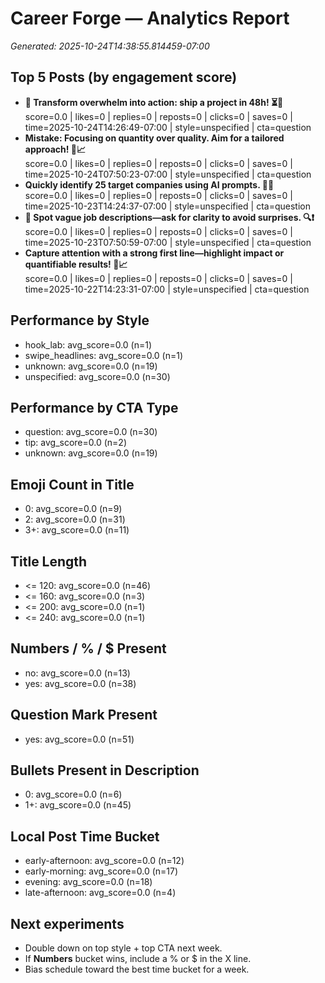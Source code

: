 # Career Forge — Analytics Report

_Generated: 2025-10-24T14:38:55.814459-07:00_

## Top 5 Posts (by engagement score)

- **🧠 Transform overwhelm into action: ship a project in 48h! ⏳🚀**  
  score=0.0 | likes=0 | replies=0 | reposts=0 | clicks=0 | saves=0 | time=2025-10-24T14:26:49-07:00 | style=unspecified | cta=question
- **Mistake: Focusing on quantity over quality. Aim for a tailored approach! 🎯📈**  
  score=0.0 | likes=0 | replies=0 | reposts=0 | clicks=0 | saves=0 | time=2025-10-24T07:50:23-07:00 | style=unspecified | cta=question
- **Quickly identify 25 target companies using AI prompts. 🚀🤖**  
  score=0.0 | likes=0 | replies=0 | reposts=0 | clicks=0 | saves=0 | time=2025-10-23T14:24:37-07:00 | style=unspecified | cta=question
- **🧠 Spot vague job descriptions—ask for clarity to avoid surprises. 🔍❗**  
  score=0.0 | likes=0 | replies=0 | reposts=0 | clicks=0 | saves=0 | time=2025-10-23T07:50:59-07:00 | style=unspecified | cta=question
- **Capture attention with a strong first line—highlight impact or quantifiable results! 💼📈**  
  score=0.0 | likes=0 | replies=0 | reposts=0 | clicks=0 | saves=0 | time=2025-10-22T14:23:31-07:00 | style=unspecified | cta=question

## Performance by Style

- hook_lab: avg_score=0.0 (n=1)
- swipe_headlines: avg_score=0.0 (n=1)
- unknown: avg_score=0.0 (n=19)
- unspecified: avg_score=0.0 (n=30)

## Performance by CTA Type

- question: avg_score=0.0 (n=30)
- tip: avg_score=0.0 (n=2)
- unknown: avg_score=0.0 (n=19)

## Emoji Count in Title

- 0: avg_score=0.0 (n=9)
- 2: avg_score=0.0 (n=31)
- 3+: avg_score=0.0 (n=11)

## Title Length

- <= 120: avg_score=0.0 (n=46)
- <= 160: avg_score=0.0 (n=3)
- <= 200: avg_score=0.0 (n=1)
- <= 240: avg_score=0.0 (n=1)

## Numbers / % / $ Present

- no: avg_score=0.0 (n=13)
- yes: avg_score=0.0 (n=38)

## Question Mark Present

- yes: avg_score=0.0 (n=51)

## Bullets Present in Description

- 0: avg_score=0.0 (n=6)
- 1+: avg_score=0.0 (n=45)

## Local Post Time Bucket

- early-afternoon: avg_score=0.0 (n=12)
- early-morning: avg_score=0.0 (n=17)
- evening: avg_score=0.0 (n=18)
- late-afternoon: avg_score=0.0 (n=4)

## Next experiments

- Double down on top style + top CTA next week.
- If **Numbers** bucket wins, include a % or $ in the X line.
- Bias schedule toward the best time bucket for a week.